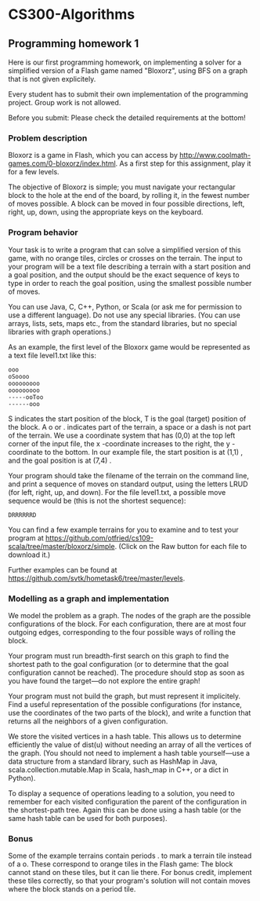# CS300-Algorithms
## Programming homework 1
Here is our first programming homework, on implementing a solver for a simplified version of a Flash game named "Bloxorz", using BFS on a graph that is not given explicitely.

Every student has to submit their own implementation of the programming project. Group work is not allowed.

Before you submit: Please check the detailed requirements at the bottom!

### Problem description
Bloxorz is a game in Flash, which you can access by http://www.coolmath-games.com/0-bloxorz/index.html. As a first step for this assignment, play it for a few levels.

The objective of Bloxorz is simple; you must navigate your rectangular block to the hole at the end of the board, by rolling it, in the fewest number of moves possible. A block can be moved in four possible directions, left, right, up, down, using the appropriate keys on the keyboard.

### Program behavior
Your task is to write a program that can solve a simplified version of this game, with no orange tiles, circles or crosses on the terrain. The input to your program will be a text file describing a terrain with a start position and a goal position, and the output should be the exact sequence of keys to type in order to reach the goal position, using the smallest possible number of moves.

You can use Java, C, C++, Python, or Scala (or ask me for permission to use a different language). Do not use any special libraries. (You can use arrays, lists, sets, maps etc., from the standard libraries, but no special libraries with graph operations.)

As an example, the first level of the Bloxorx game would be represented as a text file level1.txt like this:

    ooo
    oSoooo
    ooooooooo
    ooooooooo
    -----ooToo
    ------ooo

S indicates the start position of the block, T is the goal (target) position of the block. A o or . indicates part of the terrain, a space or a dash is not part of the terrain. We use a coordinate system that has  (0,0)  at the top left corner of the input file, the  x -coordinate increases to the right, the  y -coordinate to the bottom. In our example file, the start position is at  (1,1) , and the goal position is at  (7,4) .

Your program should take the filename of the terrain on the command line, and print a sequence of moves on standard output, using the letters LRUD (for left, right, up, and down). For the file level1.txt, a possible move sequence would be (this is not the shortest sequence):

    DRRRRRRD

You can find a few example terrains for you to examine and to test your program at https://github.com/otfried/cs109-scala/tree/master/bloxorz/simple. (Click on the Raw button for each file to download it.)

Further examples can be found at https://github.com/svtk/hometask6/tree/master/levels.

### Modelling as a graph and implementation
We model the problem as a graph. The nodes of the graph are the possible configurations of the block. For each configuration, there are at most four outgoing edges, corresponding to the four possible ways of rolling the block.

Your program must run breadth-first search on this graph to find the shortest path to the goal configuration (or to determine that the goal configuration cannot be reached). The procedure should stop as soon as you have found the target—do not explore the entire graph!

Your program must not build the graph, but must represent it implicitely. Find a useful representation of the possible configurations (for instance, use the coordinates of the two parts of the block), and write a function that returns all the neighbors of a given configuration.

We store the visited vertices in a hash table. This allows us to determine efficiently the value of dist(u) without needing an array of all the vertices of the graph. (You should not need to implement a hash table yourself—use a data structure from a standard library, such as HashMap in Java, scala.collection.mutable.Map in Scala, hash_map in C++, or a dict in Python).

To display a sequence of operations leading to a solution, you need to remember for each visited configuration the parent of the configuration in the shortest-path tree. Again this can be done using a hash table (or the same hash table can be used for both purposes).

### Bonus
Some of the example terrains contain periods . to mark a terrain tile instead of a o. These correspond to orange tiles in the Flash game: The block cannot stand on these tiles, but it can lie there. For bonus credit, implement these tiles correctly, so that your program's solution will not contain moves where the block stands on a period tile.
